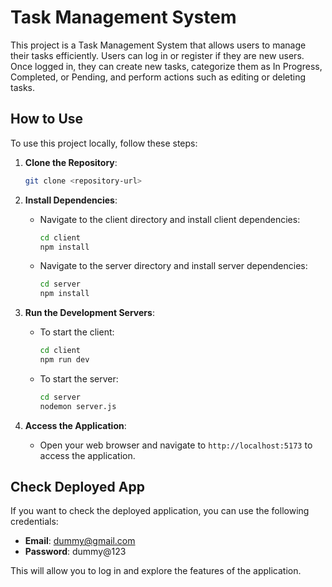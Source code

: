 # Task Management System

This project is a Task Management System that allows users to manage their tasks efficiently. Users can log in or register if they are new users. Once logged in, they can create new tasks, categorize them as In Progress, Completed, or Pending, and perform actions such as editing or deleting tasks.

## How to Use

To use this project locally, follow these steps:

1. **Clone the Repository**: 
    ```bash
    git clone <repository-url>
    ```

2. **Install Dependencies**:
    - Navigate to the client directory and install client dependencies:
        ```bash
        cd client
        npm install
        ```
    - Navigate to the server directory and install server dependencies:
        ```bash
        cd server
        npm install
        ```

3. **Run the Development Servers**:
    - To start the client:
        ```bash
        cd client
        npm run dev
        ```
    - To start the server:
        ```bash
        cd server
        nodemon server.js
        ```

4. **Access the Application**:
    - Open your web browser and navigate to `http://localhost:5173` to access the application.

## Check Deployed App

If you want to check the deployed application, you can use the following credentials:

- **Email**: dummy@gmail.com
- **Password**: dummy@123

This will allow you to log in and explore the features of the application.
